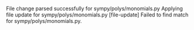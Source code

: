 File change parsed successfully for sympy/polys/monomials.py
Applying file update for sympy/polys/monomials.py
[file-update] Failed to find match for sympy/polys/monomials.py.
